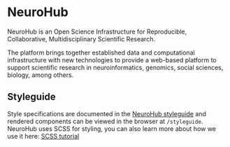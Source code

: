 # NeuroHub

NeuroHub is an Open Science Infrastructure for Reproducible, Collaborative, Multidisciplinary Scientific Research.

The platform brings together established data and computational infrastructure with new technologies to provide a web-based platform to support scientific research in neuroinformatics, genomics, social sciences, biology, among others.

## Styleguide

Style specifications are documented in the [NeuroHub styleguide](https://github.com/aces/cbrain/tree/master/BrainPortal/app/assets) and rendered components can be viewed in the browser at `/styleguide`.
<br>
NeuroHub uses SCSS for styling, you can also learn more about how we use it here: [SCSS tutorial](https://github.com/aces/cbrain/tree/master/BrainPortal/app/assets/stylesheets/SCSS_intro_tutorial.md)
